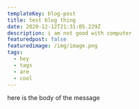 ```yaml
---
templateKey: blog-post
title: test blog thing
date: 2020-12-12T21:31:05.229Z
description: i am not good with computer
featuredpost: false
featuredimage: /img/image.png
tags:
  - hey
  - tags
  - are
  - cool
---
```

here is the body of the message